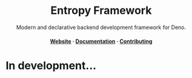 <div align="center">
  <p align="center">
    <h1>Entropy Framework</h1>
  </p>

  <p align="center">Modern and declarative backend development framework for Deno.</p>

  <h4>
    <a href="https://entropy-deno.com">Website</a>
    <span> · </span>
    <a href="https://entropy-deno.com/docs/introducing-entropy">Documentation</a>
    <span> · </span>
    <a href="https://entropy-deno.com/docs/more/contributing">Contributing</a>
  </h4>
</div>

# In development...
